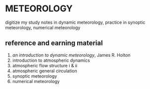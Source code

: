 # METEOROLOGY
digitize my study notes in dynamic meteorology, practice in synoptic meteorology, numerical meteorology

## reference and earning material
1. *an introduction to dynamic meteorology*, James R. Holton
2. introduction to atmospheric dynamics
3. atmospheric flow structure i & ii
4. atmospheric general circulation
5. synoptic meteorology
6. numerical meteorology
